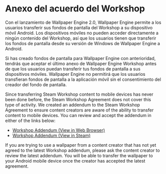 # Anexo del acuerdo del Workshop

Con el lanzamiento de Wallpaper Engine 2.0, Wallpaper Engine permite a los usuarios transferir sus fondos de pantalla del Workshop a su dispositivo móvil Android. Los dispositivos móviles no pueden acceder directamente a ningún contenido del Workshop, así que los usuarios tienen que transferir los fondos de pantalla desde su versión de Windows de Wallpaper Engine a Android.

Si has creado fondos de pantalla para Wallpaper Engine con anterioridad, tendrás que aceptar el último anexo de Wallpaper Engine Workshop antes de que los usuarios puedan transferir tus fondos de pantalla a sus dispositivos móviles. Wallpaper Engine no permitirá que los usuarios transfieran fondos de pantalla a la aplicación móvil sin el consentimiento del creador del fondo de pantalla.

Since transferring Steam Workshop content to mobile devices has never been done before, the Steam Workshop Agreement does not cover this type of activity. We created an addendum to the Steam Workshop Agreement to ensure content creators are aware of the ability to transfer content to mobile devices. You can review and accept the addendum in either of the links below:

* [Workshop Addendum (View in Web Browser)](https://store.steampowered.com/workshopeula/431960/)
* <a href="steam://url/WorkshopEula/431960/">Workshop Addendum (View in Steam)</a>

If you are trying to use a wallpaper from a content creator that has not yet agreed to the latest Workshop addendum, please ask the content creator to review the latest addendum. You will be able to transfer the wallpaper to your Android mobile device once the creator has accepted the latest agreement.
